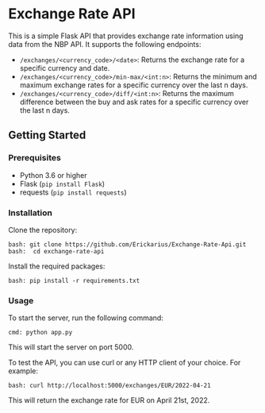 # Exchange Rate API

This is a simple Flask API that provides exchange rate information using data from the NBP API. It supports the following endpoints:

- `/exchanges/<currency_code>/<date>`: Returns the exchange rate for a specific currency and date.
- `/exchanges/<currency_code>/min-max/<int:n>`: Returns the minimum and maximum exchange rates for a specific currency over the last n days.
- `/exchanges/<currency_code>/diff/<int:n>`: Returns the maximum difference between the buy and ask rates for a specific currency over the last n days.

## Getting Started

### Prerequisites

- Python 3.6 or higher
- Flask (`pip install Flask`)
- requests (`pip install requests`)

### Installation

Clone the repository:

`bash:
git clone https://github.com/Erickarius/Exchange-Rate-Api.git`
`bash: 
cd exchange-rate-api`

Install the required packages:

`bash:
pip install -r requirements.txt`

### Usage

To start the server, run the following command:

`cmd:
python app.py`

This will start the server on port 5000.

To test the API, you can use curl or any HTTP client of your choice. For example:

`bash:
curl http://localhost:5000/exchanges/EUR/2022-04-21`

This will return the exchange rate for EUR on April 21st, 2022.
